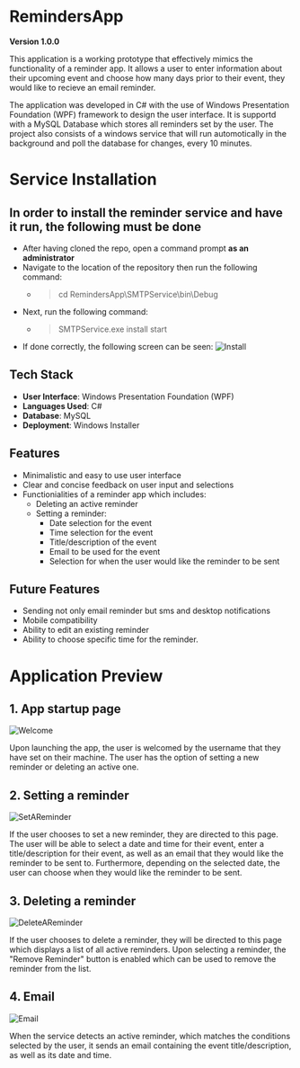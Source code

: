 # RemindersApp

**Version 1.0.0**

This application is a working prototype that effectively mimics the functionality of a reminder app. It allows a user to enter information about their upcoming event and choose how many days prior to their event, they would like to recieve an email reminder. 

The application was developed in C# with the use of Windows Presentation Foundation (WPF) framework to design the user interface. It is supportd with a MySQL Database which stores all reminders set by the user. The project also consists of a windows service that will run automotically in the background and poll the database for changes, every 10 minutes.

# Service Installation
## In order to install the reminder service and have it run, the following must be done
- After having cloned the repo, open a command prompt **as an administrator**
- Navigate to the location of the repository then run the following command:
  -  >cd RemindersApp\SMTPService\bin\Debug
- Next, run the following command:
  - >SMTPService.exe install start
- If done correctly, the following screen can be seen:
![Install](https://user-images.githubusercontent.com/41601768/149646638-e050819e-1d59-428b-bb82-8867a5442f19.PNG)


## Tech Stack
- **User Interface**: Windows Presentation Foundation (WPF)
- **Languages Used**: C#
- **Database**: MySQL
- **Deployment**: Windows Installer

## Features
- Minimalistic and easy to use user interface
- Clear and concise feedback on user input and selections
- Functionialities of a reminder app which includes:
  - Deleting an active reminder
  - Setting a reminder:
    - Date selection for the event
    - Time selection for the event
    - Title/description of the event
    - Email to be used for the event
    - Selection for when the user would like the reminder to be sent
 
 ## Future Features
 - Sending not only email reminder but sms and desktop notifications
 - Mobile compatibility
 - Ability to edit an existing reminder
 - Ability to choose specific time for the reminder.

# Application Preview
## 1. App startup page
![Welcome](https://user-images.githubusercontent.com/41601768/149637402-b4171c9d-e6af-46b5-ad19-eab953fea261.PNG)

Upon launching the app, the user is welcomed by the username that they have set on their machine. The user has the option of setting a new reminder or deleting an active one.

## 2. Setting a reminder
![SetAReminder](https://user-images.githubusercontent.com/41601768/149637637-58dbd0c5-633b-49bf-8db8-e68dace4475d.PNG)

If the user chooses to set a new reminder, they are directed to this page. The user will be able to select a date and time for their event, enter a title/description for their event, as well as an email that they would like the reminder to be sent to. Furthermore, depending on the selected date, the user can choose when they would like the reminder to be sent.

## 3. Deleting a reminder
![DeleteAReminder](https://user-images.githubusercontent.com/41601768/149637944-70bda675-810e-4160-888d-fa777cce0d45.PNG)

If the user chooses to delete a reminder, they will be directed to this page which displays a list of all active reminders. Upon selecting a reminder, the "Remove Reminder" button is enabled which can be used to remove the reminder from the list.

## 4. Email
![Email](https://user-images.githubusercontent.com/41601768/149638018-cfecb392-b7a2-4f3f-81b7-f7d4be067ea6.PNG)

When the service detects an active reminder, which matches the conditions selected by the user, it sends an email containing the event title/description, as well as its date and time.

